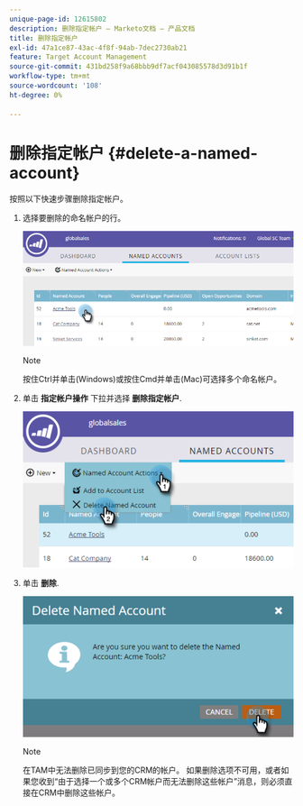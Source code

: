 ```yaml
---
unique-page-id: 12615802
description: 删除指定帐户 — Marketo文档 — 产品文档
title: 删除指定帐户
exl-id: 47a1ce87-43ac-4f8f-94ab-7dec2730ab21
feature: Target Account Management
source-git-commit: 431bd258f9a68bbb9df7acf043085578d3d91b1f
workflow-type: tm+mt
source-wordcount: '108'
ht-degree: 0%

---
```


# 删除指定帐户 {#delete-a-named-account}

按照以下快速步骤删除指定帐户。

1. 选择要删除的命名帐户的行。

   ![](assets/seven-1.png)

   >[!NOTE]
   >
   >按住Ctrl并单击(Windows)或按住Cmd并单击(Mac)可选择多个命名帐户。

1. 单击 **指定帐户操作** 下拉并选择 **删除指定帐户**.

   ![](assets/eight-1.png)

1. 单击 **删除**.

   ![](assets/nine-1.png)

   >[!NOTE]
   >
   >在TAM中无法删除已同步到您的CRM的帐户。 如果删除选项不可用，或者如果您收到“由于选择一个或多个CRM帐户而无法删除这些帐户”消息，则必须直接在CRM中删除这些帐户。
